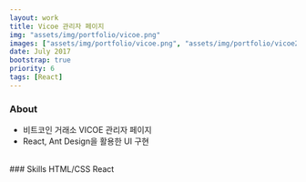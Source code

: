 ```yaml
---
layout: work
title: Vicoe 관리자 페이지
img: "assets/img/portfolio/vicoe.png"
images: ["assets/img/portfolio/vicoe.png", "assets/img/portfolio/vicoe2.png", "assets/img/portfolio/vicoe3.png", "assets/img/portfolio/vicoe4.png"]
date: July 2017
bootstrap: true
priority: 6
tags: [React]
---
```


### About
* 비트코인 거래소 VICOE 관리자 페이지
* React, Ant Design을 활용한 UI 구현

<br>
### Skills
<span class="badge badge-dark">HTML/CSS</span>
<span class="badge badge-dark">React</span>
